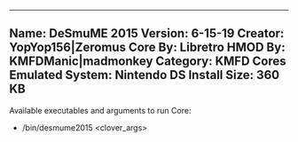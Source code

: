 -----------------------
Name: DeSmuME 2015
Version: 6-15-19
Creator: YopYop156|Zeromus
Core By: Libretro
HMOD By: KMFDManic|madmonkey
Category: KMFD Cores
Emulated System: Nintendo DS
Install Size: 360 KB
-----------------------
Available executables and arguments to run Core:
- /bin/desmume2015 <rom> <clover_args>
